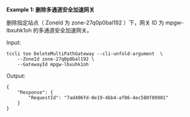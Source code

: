 **Example 1: 删除多通道安全加速网关**

删除指定站点（ ZoneId 为 zone-27q0p0bal192 ）下，网关 ID 为 mpgw-lbxuhk1oh 的多通道安全加速网关。

Input: 

```
tccli teo DeleteMultiPathGateway --cli-unfold-argument  \
    --ZoneId zone-27q0p0bal192 \
    --GatewayId mpgw-lbxuhk1oh
```

Output: 
```
{
    "Response": {
        "RequestId": "7ad406fd-0e19-4bb4-af86-4ec580f89901"
    }
}
```

